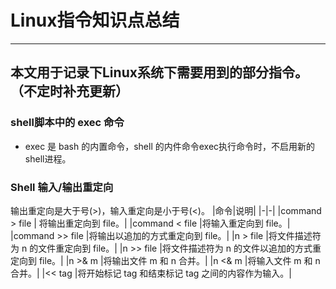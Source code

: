 # Linux指令知识点总结
***
## 本文用于记录下Linux系统下需要用到的部分指令。（不定时补充更新）

### shell脚本中的 exec 命令
- exec 是 bash 的内置命令，shell 的内件命令exec执行命令时，不启用新的shell进程。



### Shell 输入/输出重定向
输出重定向是大于号(>)，输入重定向是小于号(<)。
|命令|说明|
|-|-|
|command > file	| 将输出重定向到 file。|
|command < file	|将输入重定向到 file。|
|command >> file |将输出以追加的方式重定向到 file。|
|n > file	|将文件描述符为 n 的文件重定向到 file。|
|n >> file	|将文件描述符为 n 的文件以追加的方式重定向到 file。|
|n >& m	|将输出文件 m 和 n 合并。|
|n <& m	|将输入文件 m 和 n 合并。|
|<< tag	|将开始标记 tag 和结束标记 tag 之间的内容作为输入。|
